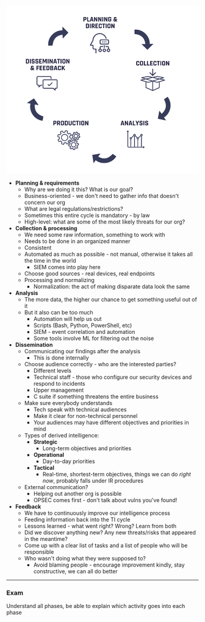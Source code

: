 ![threat-intelligence-cycle-1.png](img/threat-intelligence-cycle-1.png)

- **Planning & requirements**
	- Why are we doing it this? What is our goal?
	- Business-oriented - we don't need to gather info that doesn't concern our org
	- What are legal regulations/restrictions?
	- Sometimes this entire cycle is mandatory - by law
	- High-level: what are some of the most likely threats for our org?
- **Collection & processing**
	- We need some raw information, something to work with
	- Needs to be done in an organized manner
	- Consistent
	- Automated as much as possible - not manual, otherwise it takes all the time in the world
		- SIEM comes into play here
	- Choose good sources - real devices, real endpoints
	- Processing and normalizing
		- Normalization: the act of making disparate data look the same
- **Analysis**
	- The more data, the higher our chance to get something useful out of it
	- But it also can be too much
		- Automation will help us out
		- Scripts (Bash, Python, PowerShell, etc)
		- SIEM - event correlation and automation
		- Some tools involve ML for filtering out the noise
- **Dissemination**
	- Communicating our findings after the analysis
		- This is done internally
	- Choose audience correctly - who are the interested parties?
		- Different levels
		- Technical staff - those who configure our security devices and respond to incidents
		- Upper management
		- C suite if something threatens the entire business
	- Make sure everybody understands
		- Tech speak with technical audiences
		- Make it clear for non-technical personnel
		- Your audiences may have different objectives and priorities in mind
	- Types of derived intelligence:
		- **Strategic**
			- Long-term objectives and priorities
		- **Operational**
			- Day-to-day priorities
		- **Tactical**
			- Real-time, shortest-term objectives, things we can do *right now*, probably falls under IR procedures
	- External communication? 
		- Helping out another org is possible
		- OPSEC comes first - don't talk about vulns you've found!
- **Feedback**
	- We have to continuously improve our intelligence process
	- Feeding information back into the TI cycle
	- Lessons learned - what went right? Wrong? Learn from both
	- Did we discover anything new? Any new threats/risks that appeared in the meantime?
	- Come up with a clear list of tasks and a list of people who will be responsible
	- Who wasn't doing what they were supposed to? 
		- Avoid blaming people - encourage improvement kindly, stay constructive, we can all do better

---

### Exam

Understand all phases, be able to explain which activity goes into each phase